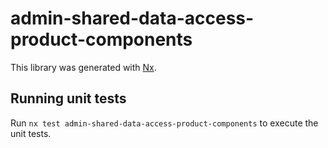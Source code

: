 # admin-shared-data-access-product-components

This library was generated with [Nx](https://nx.dev).

## Running unit tests

Run `nx test admin-shared-data-access-product-components` to execute the unit tests.

